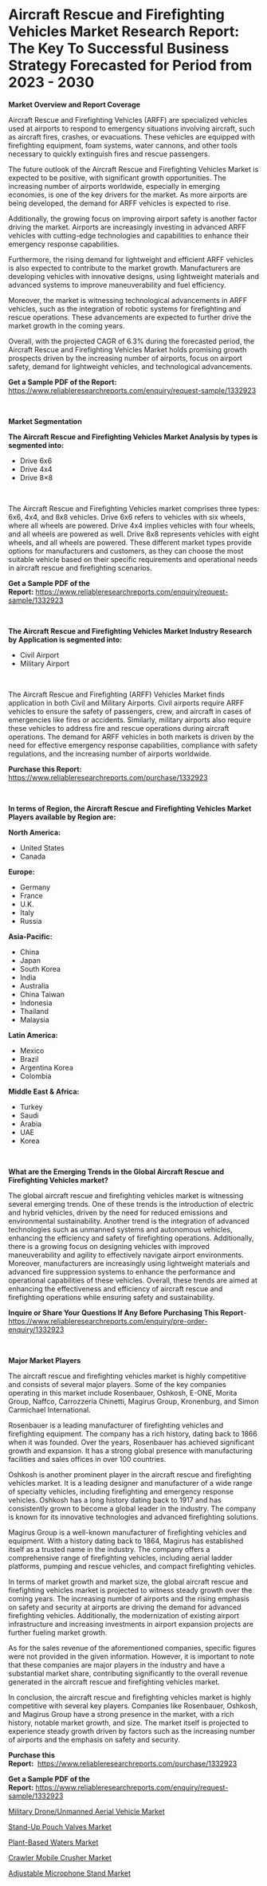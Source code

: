 <p><h1>Aircraft Rescue and Firefighting Vehicles Market Research Report: The Key To Successful Business Strategy Forecasted for Period from 2023 - 2030</h1></p><p><strong>Market Overview and Report Coverage</strong></p>
<p><p>Aircraft Rescue and Firefighting Vehicles (ARFF) are specialized vehicles used at airports to respond to emergency situations involving aircraft, such as aircraft fires, crashes, or evacuations. These vehicles are equipped with firefighting equipment, foam systems, water cannons, and other tools necessary to quickly extinguish fires and rescue passengers.</p><p>The future outlook of the Aircraft Rescue and Firefighting Vehicles Market is expected to be positive, with significant growth opportunities. The increasing number of airports worldwide, especially in emerging economies, is one of the key drivers for the market. As more airports are being developed, the demand for ARFF vehicles is expected to rise.</p><p>Additionally, the growing focus on improving airport safety is another factor driving the market. Airports are increasingly investing in advanced ARFF vehicles with cutting-edge technologies and capabilities to enhance their emergency response capabilities.</p><p>Furthermore, the rising demand for lightweight and efficient ARFF vehicles is also expected to contribute to the market growth. Manufacturers are developing vehicles with innovative designs, using lightweight materials and advanced systems to improve maneuverability and fuel efficiency.</p><p>Moreover, the market is witnessing technological advancements in ARFF vehicles, such as the integration of robotic systems for firefighting and rescue operations. These advancements are expected to further drive the market growth in the coming years.</p><p>Overall, with the projected CAGR of 6.3% during the forecasted period, the Aircraft Rescue and Firefighting Vehicles Market holds promising growth prospects driven by the increasing number of airports, focus on airport safety, demand for lightweight vehicles, and technological advancements.</p></p>
<p><strong>Get a Sample PDF of the Report:</strong> <a href="https://www.reliableresearchreports.com/enquiry/request-sample/1332923">https://www.reliableresearchreports.com/enquiry/request-sample/1332923</a></p>
<p>&nbsp;</p>
<p><strong>Market Segmentation</strong></p>
<p><strong>The Aircraft Rescue and Firefighting Vehicles Market Analysis by types is segmented into:</strong></p>
<p><ul><li>Drive 6x6</li><li>Drive 4x4</li><li>Drive 8×8</li></ul></p>
<p>&nbsp;</p>
<p><p>The Aircraft Rescue and Firefighting Vehicles market comprises three types: 6x6, 4x4, and 8x8 vehicles. Drive 6x6 refers to vehicles with six wheels, where all wheels are powered. Drive 4x4 implies vehicles with four wheels, and all wheels are powered as well. Drive 8x8 represents vehicles with eight wheels, and all wheels are powered. These different market types provide options for manufacturers and customers, as they can choose the most suitable vehicle based on their specific requirements and operational needs in aircraft rescue and firefighting scenarios.</p></p>
<p><strong>Get a Sample PDF of the Report:</strong>&nbsp;<a href="https://www.reliableresearchreports.com/enquiry/request-sample/1332923">https://www.reliableresearchreports.com/enquiry/request-sample/1332923</a></p>
<p>&nbsp;</p>
<p><strong>The Aircraft Rescue and Firefighting Vehicles Market Industry Research by Application is segmented into:</strong></p>
<p><ul><li>Civil Airport</li><li>Military Airport</li></ul></p>
<p>&nbsp;</p>
<p><p>The Aircraft Rescue and Firefighting (ARFF) Vehicles Market finds application in both Civil and Military Airports. Civil airports require ARFF vehicles to ensure the safety of passengers, crew, and aircraft in cases of emergencies like fires or accidents. Similarly, military airports also require these vehicles to address fire and rescue operations during aircraft operations. The demand for ARFF vehicles in both markets is driven by the need for effective emergency response capabilities, compliance with safety regulations, and the increasing number of airports worldwide.</p></p>
<p><strong>Purchase this Report:</strong>&nbsp; <a href="https://www.reliableresearchreports.com/purchase/1332923">https://www.reliableresearchreports.com/purchase/1332923</a></p>
<p>&nbsp;</p>
<p><strong>In terms of Region, the Aircraft Rescue and Firefighting Vehicles Market Players available by Region are:</strong></p>
<p>
    <p> <strong> North America: </strong>
        <ul>
            <li>United States</li>
            <li>Canada</li>
        </ul>
        </p> 
    <p> <strong> Europe: </strong>
        <ul>
            <li>Germany</li>
            <li>France</li>
            <li>U.K.</li>
            <li>Italy</li>
            <li>Russia</li>
        </ul>
        </p> 
    <p> <strong> Asia-Pacific: </strong>
        <ul>
            <li>China</li>
            <li>Japan</li>
            <li>South Korea</li>
            <li>India</li>
            <li>Australia</li>
            <li>China Taiwan</li>
            <li>Indonesia</li>
            <li>Thailand</li>
            <li>Malaysia</li>
        </ul>
        </p> 
    <p> <strong> Latin America: </strong>
        <ul>
            <li>Mexico</li>
            <li>Brazil</li>
            <li>Argentina Korea</li>
            <li>Colombia</li>
        </ul>
        </p> 
    <p> <strong> Middle East & Africa: </strong>
        <ul>
            <li>Turkey</li>
            <li>Saudi</li>
            <li>Arabia</li>
            <li>UAE</li>
            <li>Korea</li>
        </ul>
    </p>
    </p>
<p>&nbsp;</p>
<p><strong>What are the Emerging Trends in the Global Aircraft Rescue and Firefighting Vehicles market?</strong></p>
<p><p>The global aircraft rescue and firefighting vehicles market is witnessing several emerging trends. One of these trends is the introduction of electric and hybrid vehicles, driven by the need for reduced emissions and environmental sustainability. Another trend is the integration of advanced technologies such as unmanned systems and autonomous vehicles, enhancing the efficiency and safety of firefighting operations. Additionally, there is a growing focus on designing vehicles with improved maneuverability and agility to effectively navigate airport environments. Moreover, manufacturers are increasingly using lightweight materials and advanced fire suppression systems to enhance the performance and operational capabilities of these vehicles. Overall, these trends are aimed at enhancing the effectiveness and efficiency of aircraft rescue and firefighting operations while ensuring safety and sustainability.</p></p>
<p><strong>Inquire or Share Your Questions If Any Before Purchasing This Report</strong>- <a href="https://www.reliableresearchreports.com/enquiry/pre-order-enquiry/1332923">https://www.reliableresearchreports.com/enquiry/pre-order-enquiry/1332923</a></p>
<p>&nbsp;</p>
<p><strong>Major Market Players</strong></p>
<p><p>The aircraft rescue and firefighting vehicles market is highly competitive and consists of several major players. Some of the key companies operating in this market include Rosenbauer, Oshkosh, E-ONE, Morita Group, Naffco, Carrozzeria Chinetti, Magirus Group, Kronenburg, and Simon Carmichael International.</p><p>Rosenbauer is a leading manufacturer of firefighting vehicles and firefighting equipment. The company has a rich history, dating back to 1866 when it was founded. Over the years, Rosenbauer has achieved significant growth and expansion. It has a strong global presence with manufacturing facilities and sales offices in over 100 countries.</p><p>Oshkosh is another prominent player in the aircraft rescue and firefighting vehicles market. It is a leading designer and manufacturer of a wide range of specialty vehicles, including firefighting and emergency response vehicles. Oshkosh has a long history dating back to 1917 and has consistently grown to become a global leader in the industry. The company is known for its innovative technologies and advanced firefighting solutions.</p><p>Magirus Group is a well-known manufacturer of firefighting vehicles and equipment. With a history dating back to 1864, Magirus has established itself as a trusted name in the industry. The company offers a comprehensive range of firefighting vehicles, including aerial ladder platforms, pumping and rescue vehicles, and compact firefighting vehicles.</p><p>In terms of market growth and market size, the global aircraft rescue and firefighting vehicles market is projected to witness steady growth over the coming years. The increasing number of airports and the rising emphasis on safety and security at airports are driving the demand for advanced firefighting vehicles. Additionally, the modernization of existing airport infrastructure and increasing investments in airport expansion projects are further fueling market growth.</p><p>As for the sales revenue of the aforementioned companies, specific figures were not provided in the given information. However, it is important to note that these companies are major players in the industry and have a substantial market share, contributing significantly to the overall revenue generated in the aircraft rescue and firefighting vehicles market.</p><p>In conclusion, the aircraft rescue and firefighting vehicles market is highly competitive with several key players. Companies like Rosenbauer, Oshkosh, and Magirus Group have a strong presence in the market, with a rich history, notable market growth, and size. The market itself is projected to experience steady growth driven by factors such as the increasing number of airports and the emphasis on safety and security.</p></p>
<p><strong>Purchase this Report:</strong>&nbsp;&nbsp;<a href="https://www.reliableresearchreports.com/purchase/1332923">https://www.reliableresearchreports.com/purchase/1332923</a></p>
<p></p>
<p><strong>Get a Sample PDF of the Report:</strong>&nbsp;<a href="https://www.reliableresearchreports.com/enquiry/request-sample/1332923">https://www.reliableresearchreports.com/enquiry/request-sample/1332923</a></p>
<p><p><a href="https://www.linkedin.com/pulse/decoding-military-droneunmanned-aerial-vehicle-market/">Military Drone/Unmanned Aerial Vehicle Market</a></p><p><a href="https://www.linkedin.com/pulse/stand-up-pouch-valves-market-size-share-global-analysis/">Stand-Up Pouch Valves Market</a></p><p><a href="https://www.linkedin.com/pulse/plant-based-waters-market-insights-players-forecast-till-2030/">Plant-Based Waters Market</a></p><p><a href="https://medium.com/@kcekkboop72786/crawler-mobile-crusher-market-size-growth-forecast-2023-2030-31fde20c3fed">Crawler Mobile Crusher Market</a></p><p><a href="https://medium.com/@elvirabogdani08/adjustable-microphone-stand-market-size-growth-forecast-2023-2030-621836eb760a">Adjustable Microphone Stand Market</a></p></p>